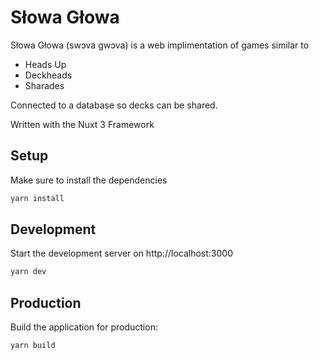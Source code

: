 # Słowa Głowa

Słowa Głowa (swɔva gwɔva) is a web implimentation of games similar to

- Heads Up
- Deckheads
- Sharades

Connected to a database so decks can be shared.

Written with the Nuxt 3 Framework

## Setup

Make sure to install the dependencies

```bash
yarn install
```

## Development

Start the development server on http://localhost:3000

```bash
yarn dev
```

## Production

Build the application for production:

```bash
yarn build
```
